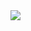 <!-- <!DOCTYPE html>
<html lang="en">
<body>
  <h1>Hey 🖐️, I'm Galin Georgiev</h1>
  <hr>
  <p> My name is Galin Georgiev and I'm currently a student at <a href="https://github.com/codingburgas">@codingburgas</a> 👨‍🎓. I study all kinds of stuff but I mainly focus on programming! I am a hard back-end and I work on projects mainly in Python 🐍, but a bit of C++ and C# can be seen too. I also like to play sports, but basketball is my favourite 🏀.
  <hr>
  <img align="right" height="300" width="450" alt="java joke" src="https://img.devrant.com/devrant/rant/r_235815_f6MZA.jpg" />

  <h3>Personal Stuff</h3>
  <ul>
    <li> 👨‍💻 Learning C++, C# and Python </li>
    <li> 🚀 All my projects are on <a href="https://github.com/GGGeorgiev20?tab=repositories">Github</a> </li>
    <li> 📪 You can reach me at my <a href="mailto:GGGeorgiev20@codingburgas.bg">email</a> or at my <a href="https://www.linkedin.com/in/galin-georgiev-21164623b/">LinkedIn</a> </li>
    <li> 👀 I love watching informative <a href="https://shattereddisk.github.io/rickroll/rickroll.mp4">videos</a>! </li>
  </ul>
  
  <h3>Hobbies</h3>
  <ul>
    <li> 🧠 Learning new things and expanding my skills </li>
    <li> 💼 Participating in competitions </li>
    <li> ☄️ Working on projects with friends </li>
    <li> 🎧 Listening to music </li>
  </ul>

<hr>

  <h3>Languages I Know:</h3>

<p align="left">
  <a href="https://www.w3schools.com/cpp/"><img src="https://raw.githubusercontent.com/devicons/devicon/master/icons/cplusplus/cplusplus-original.svg" alt="cplusplus" width="44"/> </a>
  <a href="https://docs.microsoft.com/en-us/dotnet/csharp/"> <img src="https://raw.githubusercontent.com/devicons/devicon/master/icons/csharp/csharp-original.svg" alt="csharp" width="44"/> </a>
  <a href="https://www.python.org"> <img src="https://raw.githubusercontent.com/devicons/devicon/master/icons/python/python-original.svg" alt="python" width="44"/> </a>
  <a href="https://www.java.com/en/"> <img src="https://raw.githubusercontent.com/devicons/devicon/master/icons/java/java-original.svg" alt="java" width="44"/> </a>
</p>

<hr>

  <h3>My GitHub</h3>

<details>
  <summary><b>Github Stats</b></summary>
  
  ![Grade](https://github-readme-stats.vercel.app/api?username=gggeorgiev20&show_icons=true&theme=dark&count_private=true)
</details>
<details>
  <summary><b>Top Languages</b></summary>
  
  ![Languages](https://github-readme-stats.vercel.app/api/top-langs/?username=gggeorgiev20&layout=compact&theme=dark&count_private=true)
</details> -->

<img src="https://cdn.discordapp.com/attachments/1128373923470377170/1217195352491298928/Banner.png?ex=66032482&is=65f0af82&hm=79bc99e80230700e56adaa826a75a51c85786f7dd8419a6bc5fb39c2ad7c7144&"/>
